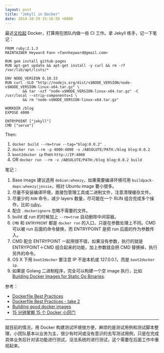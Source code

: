 ```yaml
---
layout: post
title: "Jekyll in Docker"
date: 2014-10-29 15:16:50 +0800
---
```


最近[又捡起][0] Docker，打算用在团队内做一些 CI 工作。拿 Jekyll 练手，记一下笔记：

```
FROM ruby:2.1.3
MAINTAINER Heyward Fann <fannheyward@gmail.com>

RUN gem install github-pages
RUN apt-get update && apt-get install -y curl && rm -rf /var/lib/apt/lists/*

ENV NODE_VERSION 0.10.33
RUN curl -SLO "http://nodejs.org/dist/v$NODE_VERSION/node-v$NODE_VERSION-linux-x64.tar.gz" \
        && tar -xzf "node-v$NODE_VERSION-linux-x64.tar.gz" -C /usr/local --strip-components=1 \
        && rm "node-v$NODE_VERSION-linux-x64.tar.gz"

WORKDIR /blog
EXPOSE 4000

ENTRYPOINT ["jekyll"]
CMD ["serve"]
```

Then:

1. `docker build --rm=true --tag="blog:0.0.2" .`
1. `docker run --rm -p 4000:4000 -v /ABSOLUTE/PATH:/blog blog:0.0.2`
1. `boot2docker ip` then `http://IP:4000`
1. OR `docker run --rm -v /ABSOLUTE/PATH:/blog blog:0.0.2 build`

笔记：

1. Base image 建议选用 `debian:wheezy`，如果需要编译环境可用 `buildpack-deps:wheezy|jessie`，相对 Ubuntu image 要小很多。
2. 尽量不安装编译环境，直接包管理工具或二进制文件，注意清理缓存文件。
3. 尽量少的 `RUN` 命令，减少 layers 数量，尽可能在一个 RUN 组合完成多个操作，比如 [ruby]。
4. 配合 `.dockerignore` 忽略不需要的文件。
5. build 或 run 的时候加上 `--rm=true` 自动删除中间容器。
6. `CMD` 和 `ENTRYPOINT` 都是 `docker run` 的入口，只是在参数处理上不同。CMD 可以被 run 后面的命令替换，而 ENTRYPOINT 是把 run 后面的作为参数传入。
7. CMD 配合 ENTRYPOINT 一起用很不错，如果没有参数，执行的就是 ENTRYPOINT＋CMD 组合起来的功能，加上参数就会把 CMD 替换掉，执行另外的命令。
8. OS X 下用 `boot2docker` 要注意 IP 不是本机或 127.0.0.1，而是 `boot2docker ip`.
9. 如果是 Golang 二进制程序，完全可以构建一个空 image 执行，比如 [Building Docker Images for Static Go Binaries][4].

参考：

* [Dockerfile Best Practices][1]
* [Dockerfile Best Practices - take 2][2]
* [Building good docker images][3]
* [15 分钟掌握 15 个 Docker 小窍门][5]

----

就目前的情况，用 Docker 构建测试环境很方便，麻烦的是测试用例和测试脚本整理，小团队基本以业务为主，很少有时间或没有意识的去写测试用例，只是在完成具体业务后针对该功能进行测试，没法系统的进行测试，这个需要在后面工作中重视起来。

[ruby]:https://github.com/docker-library/ruby/blob/master/2.1/Dockerfile#L10
[0]:http://fann.im/blog/2014/02/11/docker-notes/
[1]:https://crosbymichael.com/dockerfile-best-practices.html
[2]:https://crosbymichael.com/dockerfile-best-practices-take-2.html
[3]:http://jonathan.bergknoff.com/journal/building-good-docker-images
[4]:https://medium.com/@kelseyhightower/optimizing-docker-images-for-static-binaries-b5696e26eb07
[5]:https://docker.cn/p/docker-15-tips/
